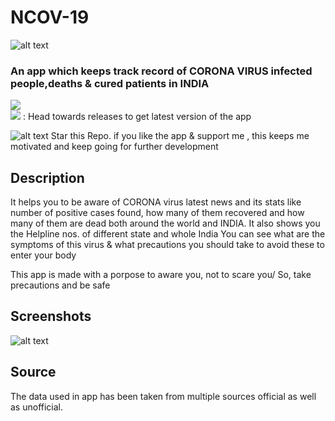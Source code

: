 # NCOV-19
![alt text](https://github.com/KejariwalAyush/NCOV-19/blob/master/Screenshots/icon.png)

### An app which keeps track record of CORONA VIRUS infected people,deaths & cured patients in INDIA 

![](https://img.shields.io/badge/Language-FLUTTER-blue)     
![](https://img.shields.io/badge/Download-NCOV--19-orange)  : Head towards releases to get latest version of the app

![alt text](http://icons.iconarchive.com/icons/paomedia/small-n-flat/64/star-alt-icon.png) Star this Repo. if you like the app & support me , this keeps me motivated and keep going for further development

## Description 
It helps you to be aware of CORONA virus latest news and its stats like number of positive cases found, how many of them recovered and how many of them are dead both around the world and INDIA.
It also shows you the Helpline nos. of different state and whole India
You can see what are the symptoms of this virus & what precautions you should take to avoid these to enter your body

This app is made with a porpose to aware you, not to scare you/ So, take precautions and be safe 

## Screenshots

![alt text](https://github.com/KejariwalAyush/NCOV-19/blob/master/screenshot.jpg)

## Source
The data used in app has been taken from multiple sources official as well as unofficial. 
